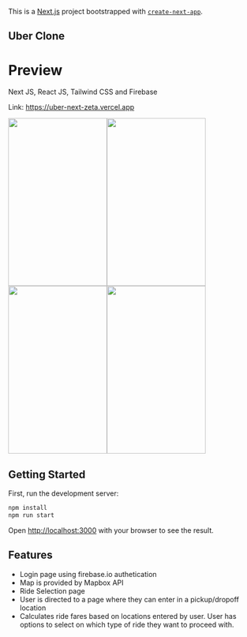 This is a [Next.js](https://nextjs.org/) project bootstrapped with [`create-next-app`](https://github.com/vercel/next.js/tree/canary/packages/create-next-app).
## Uber Clone 

# Preview

Next JS, React JS, Tailwind CSS and Firebase

Link: https://uber-next-zeta.vercel.app


<img src="https://i.gyazo.com/d159945bf732b2516d7e06cf3ca8fa43.png" width="200px" height="340px"><img src="https://i.gyazo.com/d5fa28b4af45e769029c420f5c6be479.png" width="200px" height="340px"> <img src="https://i.gyazo.com/73dc6eca37737853fe153ca2ee6a5791.png" width="200px" height="340px"><img src="https://i.gyazo.com/9221fd429b3646e54b276bc91bc1df32.png" width="200px" height="340px">

## Getting Started

First, run the development server:

```bash
npm install
npm run start
```

Open [http://localhost:3000](http://localhost:3000) with your browser to see the result.


## Features
- Login page using firebase.io authetication
- Map is provided by Mapbox API
- Ride Selection page
- User is directed to a page where they can enter in a pickup/dropoff location
- Calculates ride fares based on locations entered by user. User has options to select on which type of ride they want to proceed with.

